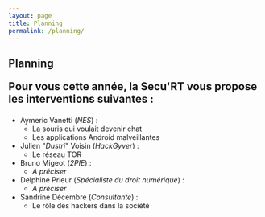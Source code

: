 ```yaml
---
layout: page
title: Planning
permalink: /planning/
---
```


<div style="wrapper">
    <h2>Planning
        <p class="info">
            Pour vous cette année, la Secu'RT vous propose les interventions suivantes :
        </p>
    </h2>
    <ul>
        <li>Aymeric Vanetti (<i>NES</i>) :
            <ul>
                <li>La souris qui voulait devenir chat</li><!-- Again? -->
                <li>Les applications Android malveillantes</li>
            </ul>
        </li>
        <li>Julien "<i>Dustri</i>" Voisin (<i>HackGyver</i>) :
            <ul>
                <li>Le réseau TOR</li>
            </ul>
        </li>
        <li>Bruno Migeot (<i>2PIE</i>) :
            <ul>
                <li><i>A préciser</i></li>
            </ul>
        </li>
        <li>Delphine Prieur (<i>Spécialiste du droit numérique</i>) :
            <ul>
                <li><i>A préciser</i></li>
            </ul>
        </li>
        <li>Sandrine Décembre (<i>Consultante</i>) :
            <ul>
                <li>Le rôle des hackers dans la société</li>
            </ul>
        </li>
    </ul>
</div>
